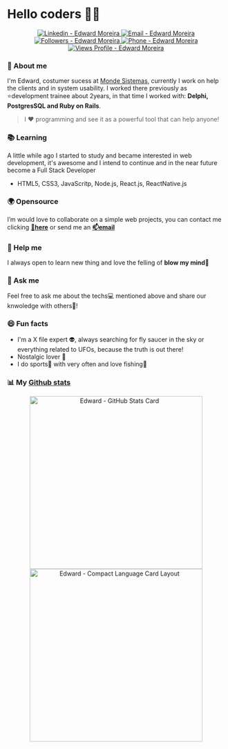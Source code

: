 # Hello coders :man_technologist: 

<p align='center'>
  <a href="https://www.linkedin.com/in/edward-moreira-5b3056115/">
    <img alt="Linkedin - Edward Moreira" src="https://img.shields.io/badge/-Edward--Moreira-blue?style=flat-square&logo=Linkedin&logoColor=white&link=https://www.linkedin.com/in/edward-moreira-5b3056115/">
  </a> 
  
  <a href="mailto:edward.moreira@yahoo.com">
    <img alt="Email - Edward Moreira" src="https://img.shields.io/badge/-edward.moreira@yahoo.com-3f1a91?style=flat-square&logo=Gmail&logoColor=white&link=mailto:edward.moreira@yahoo.com">
  </a>
  
  <a href="https://github.com/edward-mn">
    <img alt="Followers - Edward Moreira" src="https://img.shields.io/github/followers/edward-mn?label=follow&style=social">
  </a>
   
  <a href="https://api.whatsapp.com/send?1=pt_BR&phone=5519991378624&text=Hello, I came through your Github profile!"> 
    <img alt="Phone - Edward Moreira" src="https://img.shields.io/badge/Phone-Whatsapp-4AC959">
  </a>
  
  <a href="">
    <img alt="Views Profile - Edward Moreira" src="https://komarev.com/ghpvc/?username=edward-mn&label=Views&color=3f1a91&style=plastic">
  </a>
</p>

### :boy: About me
I'm Edward, costumer sucess at [Monde Sistemas](https://www.monde.com.br/), currently I work on help the clients and in system usability.
I worked there previously as :star:development trainee about 2years, in that time I worked with: <strong>Delphi, PostgresSQL and Ruby on Rails</strong>.

> I :heart: programming and see it as a powerful tool that can help anyone!
 
### :books: Learning 
A little while ago I started to study and became interested in web development, it's awesome and I intend to continue and in the near future become a Full Stack Developer
 - HTML5, CSS3, JavaScritp, Node.js, React.js, ReactNative.js
 
### :earth_africa: Opensource
I’m would love to collaborate on a simple web projects, you can contact me clicking <a href="https://github.com/edward-mn/edward-mn/issues/new"><b>:wind_chime:here</b></a> or send me an <a href="mailto:edward.moreira@yahoo.com"><b>📫email</b></a>
 
### 🤔 Help me 
I always open to learn new thing and love the felling of <b>blow my mind🤯</b>

### 💬 Ask me 
Feel free to ask me about the techs:computer: mentioned above and share our knwoledge with others:busts_in_silhouette:!

### 😄 Fun facts
- I'm a X file expert :alien:, always searching for fly saucer in the sky or everything related to UFOs, because the truth is out there!
- Nostalgic lover :eyes:
- I do sports:running: with very often and love fishing:fishing_pole_and_fish:

### :bar_chart: My [Github stats](https://github.com/murilothink/github-readme-stats)
<p align='center'>
  <a href="https://github-readme-stats.vercel.app/api?username=edward-mn&show_icons=true&theme=dracula">
    <img alt="Edward - GitHub Stats Card" display="block" align="center" width="400rem" src="https://github-readme-stats.vercel.app/api?username=edward-mn&show_icons=true&theme=dracula"/>
  </a> 
  <a href="https://github.com/edward-mn/github-readme-stats">
    <img alt="Edward - Compact Language Card Layout" display="block" align="center" width="400rem" src="https://github-readme-stats.vercel.app/api/top-langs/?username=edward-mn&layout=compact&show_icons=true&theme=dracula"/>
  </a>
</p>

<!--
**edward-mn/edward-mn** is a ✨ _special_ ✨ repository because its `README.md` (this file) appears on your GitHub profile.

Here are some ideas to get you started:

- 🔭 I’m currently working on ...
- 🌱 I’m currently learning ...
- 👯 I’m looking to collaborate on ...
- 🤔 I’m looking for help with ...
- 💬 Ask me about ...
- 📫 How to reach me: ...
- 😄 Pronouns: ...
- ⚡ Fun fact: ...
-->
